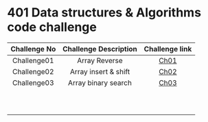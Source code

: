 # 401 Data structures & Algorithms code challenge

|   Challenge No     |     Challenge Description     |Challenge link|
|   :-------------:  | :---------------------------: | :---------:  |
|    Challenge01     |         Array Reverse         |   [Ch01](https://github.com/ghanemgit/data-structures-and-algorithms/tree/array-reverse/Challenge01#readme)|
|    Challenge02     |       Array insert & shift    |   [Ch02](https://github.com/ghanemgit/data-structures-and-algorithms/blob/array-insert-shift/Challenge02/README.md)|
|    Challenge03     |     Array binary search       |   [Ch03](https://github.com/ghanemgit/data-structures-and-algorithms/blob/array-binary-search/Challenge03/README.md)|
|                    |                               |              |
|                    |                               |              |
|                    |                               |              |
|                    |                               |              |
|                    |                               |              |
|                    |                               |              |
|                    |                               |              |
|                    |                               |              |
|                    |                               |              |
|                    |                               |              |
